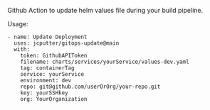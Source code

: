 Github Action to update helm values file during your build pipeline. 

Usage:

```
- name: Update Deployment
  uses: jcputter/gitops-update@main
  with:
    token: GithubAPIToken
    filename: charts/services/yourService/values-dev.yaml
    tag: containerTag
    service: yourService
    environment: dev
    repo: git@github.com/userOrOrg/your-repo.git
    key: yourSSHkey
    org: YourOrganization
```
